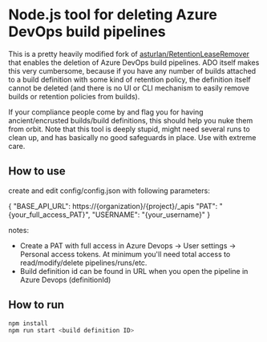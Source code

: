 # Node.js tool for deleting Azure DevOps build pipelines

This is a pretty heavily modified fork of [asturlan/RetentionLeaseRemover](https://github.com/asturlan/RetentionLeaseRemover) that enables the deletion of Azure DevOps build pipelines. ADO itself makes this very cumbersome, because if you have any number of builds attached to a build definition with some kind of retention policy, the definition itself cannot be deleted (and there is no UI or CLI mechanism to easily remove builds or retention policies from builds).

If your compliance people come by and flag you for having ancient/encrusted builds/build definitions, this should help you nuke them from orbit. Note that this tool is deeply stupid, might need several runs to clean up, and has basically no good safeguards in place. Use with extreme care.

## How to use

create and edit config/config.json with following parameters:

{
    "BASE_API_URL": https://{organization}/{project}/_apis
    "PAT": "{your_full_access_PAT}",
    "USERNAME": "{your_username}"
}

notes:
- Create a PAT with full access in Azure Devops -> User settings -> Personal access tokens.
  At minimum you'll need total access to read/modify/delete pipelines/runs/etc.
- Build definition id can be found in URL when you open the pipeline in Azure Devops (definitionId)

## How to run

```sh
npm install
npm run start <build definition ID>
```
